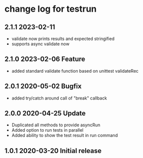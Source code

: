 # change log for testrun

## 2.1.1 2023-02-11

- validate now prints results and expected stringified
- supports async validate now

## 2.1.0 2023-02-06 Feature

- added standard validate function based on unittest validateRec

## 2.0.1 2020-05-02 Bugfix

- added try/catch around call of "break" callback

## 2.0.0 2020-04-25 Update

- Duplicated all methods to provide asyncRun
- Added option to run tests in parallel
- Added ability to show the test result in run command

## 1.0.1 2020-03-20 Initial release
